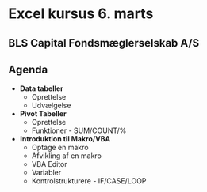 # Excel kursus 6. marts
BLS Capital Fondsmæglerselskab A/S
 ---

## Agenda

- **Data tabeller**
	+ Oprettelse
	+ Udvælgelse
- **Pivot Tabeller**
	+ Oprettelse
	+ Funktioner - SUM/COUNT/%
- **Introduktion til Makro/VBA**
	+ Optage en makro
	+ Afvikling af en makro
	+ VBA Editor
	+ Variabler
	+ Kontrolstrukturere - IF/CASE/LOOP
